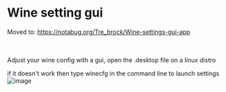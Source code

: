 # Wine setting gui
Moved to: https://notabug.org/Tre_brock/Wine-settings-gui-app

<br>
<br>
 Adjust your wine config with a gui, open the .desktop file on a linux distro

if it doesn't work then type winecfg in the command line to launch settings
![image](https://github.com/Tre-brock/Wine-setting-gui/assets/152460754/9507f405-a1bb-46dd-b4ae-7b3b12360c6e)
